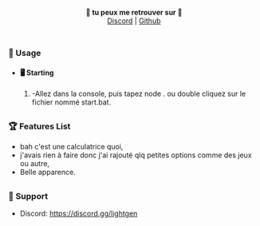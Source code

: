 <p align='center'>
  <b>🍔 tu peux me retrouver sur 🍔</b><br>  
  <a href="https://discord.gg/lightgen">Discord</a> |
  <a href="https://github.com/zokowvz">Github</a><br><br>
</p>

##  


### 🛒 Usage  

- #### 🖥️ Starting
     1. -Allez dans la console, puis tapez node . ou double cliquez sur le fichier nommé start.bat.
##  

### 🏆 Features List
- bah c'est une calculatrice quoi,
- j'avais rien à faire donc j'ai rajouté qlq petites options comme des jeux ou autre,
- Belle apparence.
##   

### 🧰 Support
- Discord: https://discord.gg/lightgen

##  

